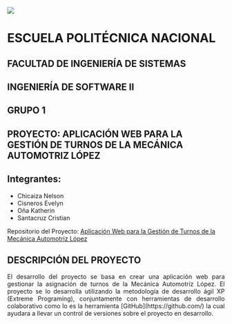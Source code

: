 ![](http://noticias.universia.com.ec/net/images/logos/l/lo/log/logo-epn.jpg)
# ESCUELA POLITÉCNICA NACIONAL

## FACULTAD DE INGENIERÍA DE SISTEMAS

## INGENIERÍA DE SOFTWARE II

## GRUPO 1

## PROYECTO: APLICACIÓN WEB PARA LA GESTIÓN DE TURNOS DE LA MECÁNICA AUTOMOTRIZ LÓPEZ


## Integrantes:
* Chicaiza Nelson
* Cisneros Evelyn
* Oña Katherin
* Santacruz Cristian


Repositorio del Proyecto: [Aplicación Web para la Gestión de Turnos de la Mecánica Automotriz López](https://github.com/CristianSantacruz/AplicacionWebMecanicaLopez)


## DESCRIPCIÓN DEL PROYECTO
<p align = "justify"> El desarrollo del proyecto se basa en crear una aplicación web para gestionar la asignación de turnos de la Mecánica Automotriz López. El proyecto se lo desarrolla utilizando la metodología de desarrollo ágil XP (Extreme Programing), conjuntamente con herramientas de desarrollo colaborativo como lo es la herramienta [GitHub](https://github.com/) la cual ayudara a llevar un control de versiones sobre el proyecto en desarrollo.</p>
